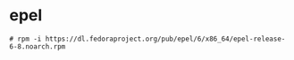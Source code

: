 # epel

```
# rpm -i https://dl.fedoraproject.org/pub/epel/6/x86_64/epel-release-6-8.noarch.rpm
```
